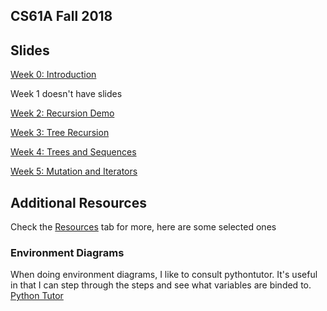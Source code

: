 ## CS61A Fall 2018
## Slides
[Week 0: Introduction](https://docs.google.com/presentation/d/1x0Yx67G153flQYC64lQ0yAAt0RcZFPpvEejq1TU9PAI/edit?usp=sharing)   

Week 1 doesn't have slides  

[Week 2: Recursion Demo](https://docs.google.com/presentation/d/149GyxSvlymWhEhgcsfPsxGh9BFuwx_dmqPfu7PHZHvw/edit?usp=sharing)  

[Week 3: Tree Recursion](https://docs.google.com/presentation/d/1-AngmTNIHihXn7LoecToU3JYuRr6WqmXrQJBd31TRMY/edit?usp=sharing)

[Week 4: Trees and Sequences](https://docs.google.com/presentation/d/1UO0wV3gBxP9JO8eUvp-6Qj1HXH4Dzkw5l5LD8fH5jek/edit?usp=sharing)    

[Week 5: Mutation and Iterators](https://docs.google.com/presentation/d/1b3CdW96NxF7qxC7hHPoWmFICKFhqUvy6arA-HRiCZ-I/edit?usp=sharing)

## Additional Resources
Check the [Resources](https://cs61a.org/resources.html) tab for more, here are some selected ones  
### Environment Diagrams
When doing environment diagrams, I like to consult pythontutor. It's useful in that I can step through the steps and see what variables are binded to.
[Python Tutor](http://pythontutor.com/visualize.html#mode=edit)  

